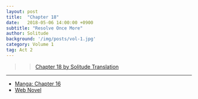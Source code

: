 ```yaml
---
layout: post
title:  "Chapter 18"
date:   2018-05-06 14:00:00 +0900
subtitle: "Resolve Once More"
author: Solitude
background: '/img/posts/vol-1.jpg'
category: Volume 1
tag: Act 2
---
```


>> [Chapter 18 by Solitude Translation](https://solitudetranslation.wordpress.com/2020/05/21/shi-ni-modori-subete-wo-sukuu-tame-ni-saikyou-he-to-itaru-chapter-18-determine-again/)

----

- [Manga: Chapter 16][manga-link]
- [Web Novel][novel-link]

[manga-link]: https://mangadex.org/title/41744/shi-ni-modori-subete-wo-sukuu-tame-ni-saikyou-he-to-itaru
[novel-link]: https://ncode.syosetu.com/n0569es/18/